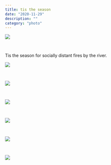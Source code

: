 ```yaml
---
title: tis the season
date: "2020-11-29"
description: ""
category: "photo"
---
```


![ ](https://sosphotoblog.s3.us-east-2.amazonaws.com/blog/2020/2020-11-29/twentynine-1.jpg)

&nbsp;

Tis the season for socially distant fires by the river.

![ ](https://sosphotoblog.s3.us-east-2.amazonaws.com/blog/2020/2020-11-29/twentynine-2.jpg)

&nbsp;

![ ](https://sosphotoblog.s3.us-east-2.amazonaws.com/blog/2020/2020-11-29/twentynine-3.jpg)

&nbsp;

![ ](https://sosphotoblog.s3.us-east-2.amazonaws.com/blog/2020/2020-11-29/twentynine-4.jpg)

&nbsp;

![ ](https://sosphotoblog.s3.us-east-2.amazonaws.com/blog/2020/2020-11-29/twentynine-5.jpg)

&nbsp;

![ ](https://sosphotoblog.s3.us-east-2.amazonaws.com/blog/2020/2020-11-29/twentynine-6.jpg)

&nbsp;

![ ](https://sosphotoblog.s3.us-east-2.amazonaws.com/blog/2020/2020-11-29/twentynine-7.jpg)
